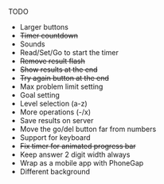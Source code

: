 TODO

- Larger buttons
- ~~Timer countdown~~
- Sounds
- Read/Set/Go to start the timer
- ~~Remove result flash~~
- ~~Show results at the end~~
- ~~Try again button at the end~~
- Max problem limit setting
- Goal setting
- Level selection (a-z)
- More operations (-/x)
- Save results on server
- Move the go/del button far from numbers
- Support for keyboard
- ~~Fix timer for animated progress bar~~
- Keep answer 2 digit width always
- Wrap as a mobile app with PhoneGap
- Different background

